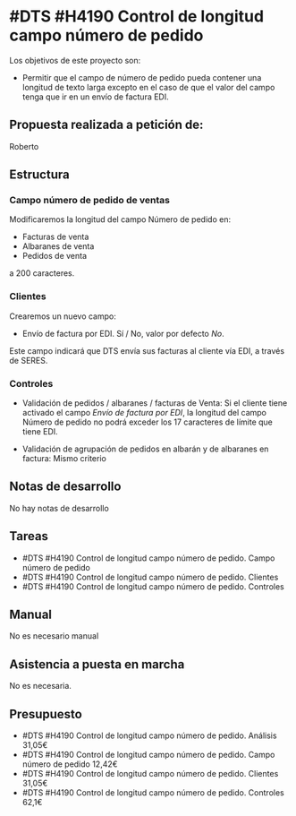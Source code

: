 # #DTS #H4190 Control de longitud campo número de pedido

Los objetivos de este proyecto son:
+ Permitir que el campo de número de pedido pueda contener una longitud de texto larga excepto en el caso de que el valor del campo tenga que ir en un envío de factura EDI.

## Propuesta realizada a petición de:
Roberto

## Estructura

### Campo número de pedido de ventas
Modificaremos la longitud del campo Número de pedido en:

+ Facturas de venta
+ Albaranes de venta
+ Pedidos de venta

a 200 caracteres.

### Clientes
Crearemos un nuevo campo:
+ Envío de factura por EDI. Sí / No, valor por defecto _No_.

Este campo indicará que DTS envía sus facturas al cliente vía EDI, a través de SERES.

### Controles
+ Validación de pedidos / albaranes / facturas de Venta: Si el cliente tiene activado el campo _Envío de factura por EDI_, la longitud del campo Número de pedido no podrá exceder los 17 caracteres de límite que tiene EDI.

+ Validación de agrupación de pedidos en albarán y de albaranes en factura: Mismo criterio

## Notas de desarrollo
No hay notas de desarrollo


## Tareas
* #DTS #H4190 Control de longitud campo número de pedido. Campo número de pedido
* #DTS #H4190 Control de longitud campo número de pedido. Clientes
* #DTS #H4190 Control de longitud campo número de pedido. Controles


## Manual
No es necesario manual

## Asistencia a puesta en marcha
No es necesaria.

## Presupuesto
* #DTS #H4190 Control de longitud campo número de pedido. Análisis 31,05€
* #DTS #H4190 Control de longitud campo número de pedido. Campo número de pedido 12,42€
* #DTS #H4190 Control de longitud campo número de pedido. Clientes 31,05€
* #DTS #H4190 Control de longitud campo número de pedido. Controles 62,1€
